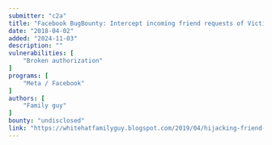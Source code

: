 ```yaml
---
submitter: "c2a"
title: "Facebook BugBounty: Intercept incoming friend requests of Victim add/accept to your facebook account"
date: "2018-04-02"
added: "2024-11-03"
description: ""
vulnerabilities: [
    "Broken authorization"
]
programs: [
    "Meta / Facebook"
]
authors: [
    "Family guy"
]
bounty: "undisclosed"
link: "https://whitehatfamilyguy.blogspot.com/2019/04/hijacking-friend-requests-facebook.html"
---
```




